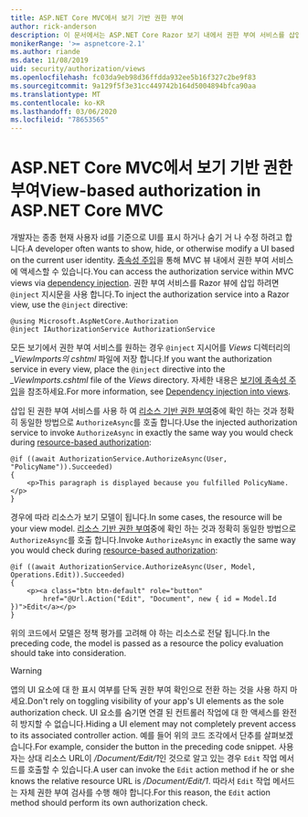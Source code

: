 ```yaml
---
title: ASP.NET Core MVC에서 보기 기반 권한 부여
author: rick-anderson
description: 이 문서에서는 ASP.NET Core Razor 보기 내에서 권한 부여 서비스를 삽입 하 고 활용 하는 방법을 보여 줍니다.
monikerRange: '>= aspnetcore-2.1'
ms.author: riande
ms.date: 11/08/2019
uid: security/authorization/views
ms.openlocfilehash: fc03da9eb98d36ffdda932ee5b16f327c2be9f83
ms.sourcegitcommit: 9a129f5f3e31cc449742b164d5004894bfca90aa
ms.translationtype: MT
ms.contentlocale: ko-KR
ms.lasthandoff: 03/06/2020
ms.locfileid: "78653565"
---
```

# <a name="view-based-authorization-in-aspnet-core-mvc"></a><span data-ttu-id="5b1ee-103">ASP.NET Core MVC에서 보기 기반 권한 부여</span><span class="sxs-lookup"><span data-stu-id="5b1ee-103">View-based authorization in ASP.NET Core MVC</span></span>

<span data-ttu-id="5b1ee-104">개발자는 종종 현재 사용자 id를 기준으로 UI를 표시 하거나 숨기 거 나 수정 하려고 합니다.</span><span class="sxs-lookup"><span data-stu-id="5b1ee-104">A developer often wants to show, hide, or otherwise modify a UI based on the current user identity.</span></span> <span data-ttu-id="5b1ee-105">[종속성 주입](xref:fundamentals/dependency-injection)을 통해 MVC 뷰 내에서 권한 부여 서비스에 액세스할 수 있습니다.</span><span class="sxs-lookup"><span data-stu-id="5b1ee-105">You can access the authorization service within MVC views via [dependency injection](xref:fundamentals/dependency-injection).</span></span> <span data-ttu-id="5b1ee-106">권한 부여 서비스를 Razor 뷰에 삽입 하려면 `@inject` 지시문을 사용 합니다.</span><span class="sxs-lookup"><span data-stu-id="5b1ee-106">To inject the authorization service into a Razor view, use the `@inject` directive:</span></span>

```cshtml
@using Microsoft.AspNetCore.Authorization
@inject IAuthorizationService AuthorizationService
```

<span data-ttu-id="5b1ee-107">모든 보기에서 권한 부여 서비스를 원하는 경우 `@inject` 지시어를 *Views* 디렉터리의 *_ViewImports의 cshtml* 파일에 저장 합니다.</span><span class="sxs-lookup"><span data-stu-id="5b1ee-107">If you want the authorization service in every view, place the `@inject` directive into the *_ViewImports.cshtml* file of the *Views* directory.</span></span> <span data-ttu-id="5b1ee-108">자세한 내용은 [보기에 종속성 주입](xref:mvc/views/dependency-injection)을 참조하세요.</span><span class="sxs-lookup"><span data-stu-id="5b1ee-108">For more information, see [Dependency injection into views](xref:mvc/views/dependency-injection).</span></span>

<span data-ttu-id="5b1ee-109">삽입 된 권한 부여 서비스를 사용 하 여 [리소스 기반 권한 부여](xref:security/authorization/resourcebased#security-authorization-resource-based-imperative)중에 확인 하는 것과 정확히 동일한 방법으로 `AuthorizeAsync`를 호출 합니다.</span><span class="sxs-lookup"><span data-stu-id="5b1ee-109">Use the injected authorization service to invoke `AuthorizeAsync` in exactly the same way you would check during [resource-based authorization](xref:security/authorization/resourcebased#security-authorization-resource-based-imperative):</span></span>

```cshtml
@if ((await AuthorizationService.AuthorizeAsync(User, "PolicyName")).Succeeded)
{
    <p>This paragraph is displayed because you fulfilled PolicyName.</p>
}
```

<span data-ttu-id="5b1ee-110">경우에 따라 리소스가 보기 모델이 됩니다.</span><span class="sxs-lookup"><span data-stu-id="5b1ee-110">In some cases, the resource will be your view model.</span></span> <span data-ttu-id="5b1ee-111">[리소스 기반 권한 부여](xref:security/authorization/resourcebased#security-authorization-resource-based-imperative)중에 확인 하는 것과 정확히 동일한 방법으로 `AuthorizeAsync`를 호출 합니다.</span><span class="sxs-lookup"><span data-stu-id="5b1ee-111">Invoke `AuthorizeAsync` in exactly the same way you would check during [resource-based authorization](xref:security/authorization/resourcebased#security-authorization-resource-based-imperative):</span></span>

```cshtml
@if ((await AuthorizationService.AuthorizeAsync(User, Model, Operations.Edit)).Succeeded)
{
    <p><a class="btn btn-default" role="button"
        href="@Url.Action("Edit", "Document", new { id = Model.Id })">Edit</a></p>
}
```

<span data-ttu-id="5b1ee-112">위의 코드에서 모델은 정책 평가를 고려해 야 하는 리소스로 전달 됩니다.</span><span class="sxs-lookup"><span data-stu-id="5b1ee-112">In the preceding code, the model is passed as a resource the policy evaluation should take into consideration.</span></span>

> [!WARNING]
> <span data-ttu-id="5b1ee-113">앱의 UI 요소에 대 한 표시 여부를 단독 권한 부여 확인으로 전환 하는 것을 사용 하지 마세요.</span><span class="sxs-lookup"><span data-stu-id="5b1ee-113">Don't rely on toggling visibility of your app's UI elements as the sole authorization check.</span></span> <span data-ttu-id="5b1ee-114">UI 요소를 숨기면 연결 된 컨트롤러 작업에 대 한 액세스를 완전히 방지할 수 없습니다.</span><span class="sxs-lookup"><span data-stu-id="5b1ee-114">Hiding a UI element may not completely prevent access to its associated controller action.</span></span> <span data-ttu-id="5b1ee-115">예를 들어 위의 코드 조각에서 단추를 살펴보겠습니다.</span><span class="sxs-lookup"><span data-stu-id="5b1ee-115">For example, consider the button in the preceding code snippet.</span></span> <span data-ttu-id="5b1ee-116">사용자는 상대 리소스 URL이 */Document/Edit/1*인 것으로 알고 있는 경우 `Edit` 작업 메서드를 호출할 수 있습니다.</span><span class="sxs-lookup"><span data-stu-id="5b1ee-116">A user can invoke the `Edit` action method if he or she knows the relative resource URL is */Document/Edit/1*.</span></span> <span data-ttu-id="5b1ee-117">따라서 `Edit` 작업 메서드는 자체 권한 부여 검사를 수행 해야 합니다.</span><span class="sxs-lookup"><span data-stu-id="5b1ee-117">For this reason, the `Edit` action method should perform its own authorization check.</span></span>
